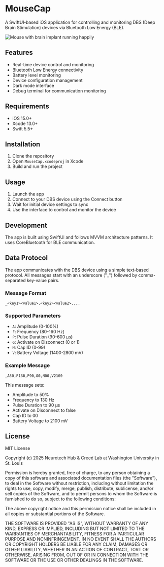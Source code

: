 # MouseCap

A SwiftUI-based iOS application for controlling and monitoring DBS (Deep Brain Stimulation) devices via Bluetooth Low Energy (BLE).

![Mouse with brain implant running happily](@gaidica_mouse_with_brain_implant_happy_running_942428e5-3631-4e29-a92e-40996ced92e0%202.jpg)

## Features

- Real-time device control and monitoring
- Bluetooth Low Energy connectivity
- Battery level monitoring
- Device configuration management
- Dark mode interface
- Debug terminal for communication monitoring

## Requirements

- iOS 15.0+
- Xcode 13.0+
- Swift 5.5+

## Installation

1. Clone the repository
2. Open `MouseCap.xcodeproj` in Xcode
3. Build and run the project

## Usage

1. Launch the app
2. Connect to your DBS device using the Connect button
3. Wait for initial device settings to sync
4. Use the interface to control and monitor the device

## Development

The app is built using SwiftUI and follows MVVM architecture patterns. It uses CoreBluetooth for BLE communication.

## Data Protocol

The app communicates with the DBS device using a simple text-based protocol. All messages start with an underscore ("_") followed by comma-separated key-value pairs.

### Message Format
```
_<key1><value1>,<key2><value2>,...
```

### Supported Parameters

- `A`: Amplitude (0-100%)
- `F`: Frequency (80-160 Hz)
- `P`: Pulse Duration (90-600 μs)
- `G`: Activate on Disconnect (0 or 1)
- `N`: Cap ID (0-99)
- `V`: Battery Voltage (1400-2800 mV)

### Example Message
```
_A50,F130,P90,G0,N00,V2100
```
This message sets:
- Amplitude to 50%
- Frequency to 130 Hz
- Pulse Duration to 90 μs
- Activate on Disconnect to false
- Cap ID to 00
- Battery Voltage to 2100 mV

## License

MIT License

Copyright (c) 2025 Neurotech Hub & Creed Lab at Washington University in St. Louis

Permission is hereby granted, free of charge, to any person obtaining a copy
of this software and associated documentation files (the "Software"), to deal
in the Software without restriction, including without limitation the rights
to use, copy, modify, merge, publish, distribute, sublicense, and/or sell
copies of the Software, and to permit persons to whom the Software is
furnished to do so, subject to the following conditions:

The above copyright notice and this permission notice shall be included in all
copies or substantial portions of the Software.

THE SOFTWARE IS PROVIDED "AS IS", WITHOUT WARRANTY OF ANY KIND, EXPRESS OR
IMPLIED, INCLUDING BUT NOT LIMITED TO THE WARRANTIES OF MERCHANTABILITY,
FITNESS FOR A PARTICULAR PURPOSE AND NONINFRINGEMENT. IN NO EVENT SHALL THE
AUTHORS OR COPYRIGHT HOLDERS BE LIABLE FOR ANY CLAIM, DAMAGES OR OTHER
LIABILITY, WHETHER IN AN ACTION OF CONTRACT, TORT OR OTHERWISE, ARISING FROM,
OUT OF OR IN CONNECTION WITH THE SOFTWARE OR THE USE OR OTHER DEALINGS IN THE
SOFTWARE. 